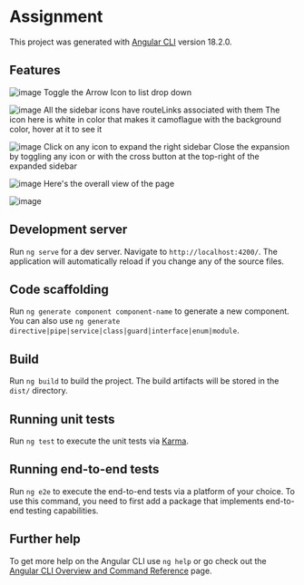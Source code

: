 # Assignment

This project was generated with [Angular CLI](https://github.com/angular/angular-cli) version 18.2.0.

## Features
![image](https://github.com/user-attachments/assets/3339e174-14b8-4a0f-90a9-ee8b2952800d)
Toggle the Arrow Icon to list drop down

![image](https://github.com/user-attachments/assets/ff4dcb9e-006a-4fbd-8e37-efe2f77648cd)
All the sidebar icons have routeLinks associated with them
The icon here is white in color that makes it camoflague with the background color, hover at it to see it

![image](https://github.com/user-attachments/assets/58deda0e-4a7f-4228-a023-172da192d1fb)
Click on any icon to expand the right sidebar
Close the expansion by toggling any icon or with the cross button at the top-right of the expanded sidebar

![image](https://github.com/user-attachments/assets/9534970f-7399-472e-8b65-873d52e884ca)
Here's the overall view of the page

![image](https://github.com/user-attachments/assets/bc385221-2497-4a0a-9f4f-c069d9bbf42e)

## Development server

Run `ng serve` for a dev server. Navigate to `http://localhost:4200/`. The application will automatically reload if you change any of the source files.

## Code scaffolding

Run `ng generate component component-name` to generate a new component. You can also use `ng generate directive|pipe|service|class|guard|interface|enum|module`.

## Build

Run `ng build` to build the project. The build artifacts will be stored in the `dist/` directory.

## Running unit tests

Run `ng test` to execute the unit tests via [Karma](https://karma-runner.github.io).

## Running end-to-end tests

Run `ng e2e` to execute the end-to-end tests via a platform of your choice. To use this command, you need to first add a package that implements end-to-end testing capabilities.

## Further help

To get more help on the Angular CLI use `ng help` or go check out the [Angular CLI Overview and Command Reference](https://angular.dev/tools/cli) page.

